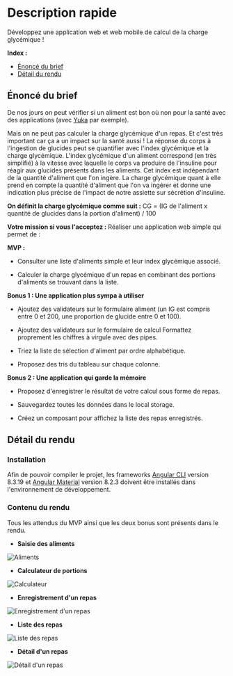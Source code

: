 # Description rapide
Développez une application web et web mobile de calcul de la charge glycémique !

**Index :**

* [Énoncé du brief](#a_01)
* [Détail du rendu](#a_02)


<a id="a_01"></a>
## Énoncé du brief

De nos jours on peut vérifier si un aliment est bon où non pour la santé avec des applications (avec [Yuka](https://yuka.io/)  par exemple).

Mais on ne peut pas calculer la charge glycémique d'un repas. Et c'est très important car ça a un impact sur la santé aussi ! La réponse du corps à l'ingestion de glucides peut se quantifier avec l'index glycémique et la charge glycémique. L'index glycémique d'un aliment correspond (en très simplifié) à la vitesse avec laquelle le corps va produire de l'insuline pour réagir aux glucides présents dans les aliments. Cet index est indépendant de la quantité d'aliment que l'on ingère. La charge glycémique quant à elle prend en compte la quantité d'aliment que l'on va ingérer et donne une indication plus précise de l'impact de notre assiette sur sécrétion d'insuline.

**On définit la charge glycémique comme suit :** CG = (IG de l'aliment x quantité de glucides dans la portion d'aliment) / 100

**Votre mission si vous l'acceptez :** Réaliser une application web simple qui permet de :

**MVP :**

* Consulter une liste d'aliments simple et leur index glycémique associé.

* Calculer la charge glycémique d'un repas en combinant des portions d'aliments se trouvant dans la liste.

**Bonus 1 : Une application plus sympa à utiliser**
* Ajoutez des validateurs sur le formulaire aliment (un IG est compris entre 0 et 200, une proportion de glucide entre 0 et 100).

* Ajoutez des validateurs sur le formulaire de calcul
Formattez proprement les chiffres à virgule avec des pipes.

* Triez la liste de sélection d'aliment par ordre alphabétique.

* Proposez des tris du tableau sur chaque colonne.

**Bonus 2 : Une application qui garde la mémoire**

* Proposez d'enregistrer le résultat de votre calcul sous forme de repas.

* Sauvegardez toutes les données dans le local storage.

* Créez un composant pour affichez la liste des repas enregistrés.

<a id="a_02"></a>
## Détail du rendu

### Installation

Afin de pouvoir compiler le projet, les frameworks [Angular CLI](https://angular.io/) version 8.3.19 et [Angular Material](https://material.angular.io/) version 8.2.3 doivent être installés dans l'environnement de développement.


### Contenu du rendu

Tous les attendus du MVP ainsi que les deux bonus sont présents dans le rendu.

* **Saisie des aliments**

![Aliments](/aliments1.png)

* **Calculateur de portions**

![Calculateur](/images/calculator1.png)

* **Enregistrement d'un repas**

![Enregistrement d'un repas](/images/repas1.png)

* **Liste des repas**

![Liste des repas](/images/repas2.png)

* **Détail d'un repas**

![Détail d'un repas](/images/repas3.png)

